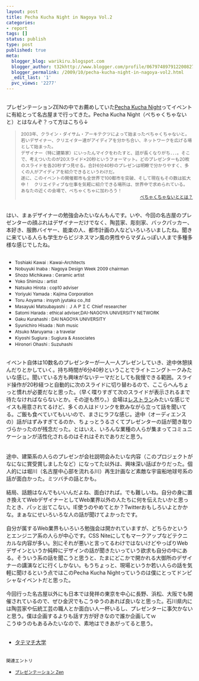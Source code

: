 ```yaml
---
layout: post
title: Pecha Kucha Night in Nagoya Vol.2
categories:
- report
tags: []
status: publish
type: post
published: true
meta:
  blogger_blog: warikiru.blogspot.com
  blogger_author: t32khttp://www.blogger.com/profile/06797489791220082722noreply@blogger.com
  blogger_permalink: /2009/10/pecha-kucha-night-in-nagoya-vol2.html
  _edit_last: '1'
  pvc_views: '2277'
---
```

<img src="http://lh6.ggpht.com/_1drnogi3vdg/StHQy0FlISI/AAAAAAAAAng/7Lir6mIwQ6s/pechakuchanight.jpg" alt="" /><br /><br />プレゼンテーションZENの中でお薦めしていた<a href="http://www.pecha-kucha.org/">Pecha Kucha Night</a>ってイベントに有給とって名古屋まで行ってきた。Pecha Kucha Night（ぺちゃくちゃないと）とはなんぞ？って方はこちら↓<br /><blockquote><span style="font-size:85%;">2003年、クライン・ダイサム・アーキテクツによって始まったぺちゃくちゃないと。若いデザイナー、クリエイター達がアイディアを分かち合い、ネットワークを広げる場として始まった。<br />デザイナー（特に建築家）にいったんマイクをわたすと、話が長くなりがち．．．。そこで、考えついたのが20スライド×20秒というフォーマット。どのプレゼンターも20枚のスライドを各20秒ずつ見せる。合計6分40秒のプレゼンは明瞭で分かりやすく、多くの人がアイディアを紹介できるというわけだ。<br />遂に、このイベントの開催都市も全世界で100都市を突破、そして現在もその数は拡大中！　クリエイティブな仕事を気軽に紹介できる場所は、世界中で求められている。<br />あなたの近くの会場で、ぺちゃくちゃに加わろう！</span><br /><div style="text-align: right;"><span style="font-size:85%;"><a href="http://www.pecha-kucha.org/what">ぺちゃくちゃないととは？</a></span></div></blockquote><br />はい、まぁデザイナーの勉強会みたいなんもんです。いや、今回の名古屋のプレゼンターの顔ぶれはデザイナーだけでなく、陶芸家、彫刻家、バックパッカー、本好き、服飾バイヤー、能楽の人、都市計画の人などいろいろいましたね。聞きに来ている人らも学生からビジネスマン風の男性やらマダムっぽい人まで多種多様な感じでしたね。<br /><span style="font-size:85%;"><br /></span><ul><li><span style="font-size:85%;">Toshiaki Kawai : Kawai-Architects</span></li><li><span style="font-size:85%;"> Nobuyuki Inaba : Nagoya Design Week 2009 chairman</span></li><li><span style="font-size:85%;"> Shozo Michikawa : Ceramic artist</span></li><li><span style="font-size:85%;"> Yoko Shimizu : artist</span></li><li><span style="font-size:85%;"> Natsuko Hirota : cop10 adviser</span></li><li><span style="font-size:85%;"> Yoriyuki Yamada : Kajima Corporation</span></li><li><span style="font-size:85%;"> Toru Aoyama : insyoh jyutaku co.,ltd</span></li><li><span style="font-size:85%;"> Masayuki Matsubayashi : ＪＡＰＩＣ Chief researcher</span></li><li><span style="font-size:85%;"> Satomi Harada : ethical adviser,DAI-NAGOYA UNIVERSITY NETWORK</span></li><li><span style="font-size:85%;"> Gaku Kurahashi : DAI NAGOYA UNIVERSITY</span></li><li><span style="font-size:85%;"> Syunichiro Hisada : Noh music</span></li><li><span style="font-size:85%;"> Atsuko Maruyama : a travelar</span></li><li><span style="font-size:85%;"> Kiyoshi Sugiura : Sugiura &amp; Associates</span></li><li><span style="font-size:85%;"> Hironori Ohashi : Suzuhashi</span></li></ul><br />イベント自体は10数名のプレゼンターが一人一人プレゼンしていき、途中休憩挟んだりとかしていく。持ち時間が6分40秒ということでライトニングトークみたいな感じ。聞いている方も興味がないテーマだとしても我慢できる範囲。スライド操作が20秒経つと自動的に次のスライドに切り替わるので、ここらへんちょっと慣れが必要だなと思った。（早く喋りすぎて次のスライドが表示されるまで待たなければならないとか。その逆も然り。）会場は<a href="http://www.hotoris.jp/blog/2009/09/26/091729.html">レストラン</a>みたいな感じでイスも用意されてるけど、多くの人はドリンクを飲みながら立って話を聞いてる。ご飯も食べていてもいいので、まさにラフな感じ。途中（オーディエンスの）話がはずみすぎてるのか、ちょっとうるさくてプレゼンターの話が聞き取りづらかったのが残念だった。とはいえ、いろんな業種の人らが集まってコミュニケーションが活性化されるのはそれはそれでありだと思う。<br /><br /><img src="http://lh6.ggpht.com/_1drnogi3vdg/StHQyxBpm9I/AAAAAAAAAnk/hNY0U9W-N2w/pechakuchanight_01.jpg" alt="" /><br /><br />途中、建築系の人らのプレゼンが会社説明会みたいな内容（このプロジェクトがなになに賞受賞しましたなど）になってた以外は、興味深い話ばかりだった。個人的には堀川（名古屋中心部を流れる川）再生計画など素敵な宇宙船地球号系の話が面白かった。ミツバチの話とかも。<br /><br />結局、話題はなんでもいいんだよね、面白ければ。でも難しいね。自分の身に置き換えてWebデザイナーとしてWeb業界以外の人たちに何を伝えたいかと思ったとき、パッと出てこない。IE使うのやめてとか？Twitterおもしろいよとかかな。まぁなにせいろいろな人の話が聞けてよかったです。<br /><br />自分が属するWeb業界もいろいろ勉強会は開かれていますが、どちらかというとエンジニア系の人らが中心です。CSS Niteにしてもマークアップなどテクニカルな内容が多い。別にそれが悪いと言ってるわけではないけどやっぱりWebデザインというか純粋にデザインの話が聞きたいっていう欲求も自分の中にある。そういう系の話を聞こうと思うと、たまにどこかで開かれる大御所のデザイナーの講演などに行くしかない。もうちょっと、現場というか若い人らの話を気軽に聞けるという点ではこのPecha Kucha Nightっていうのは僕にとってドンピシャなイベントだと思った。<br /><br />今回行った名古屋以外にも日本では発祥の東京を中心に長野、浜松、大阪でも開催されているので、ぜひ金沢でもこうゆうのあれば良いなと思った。石川県内には陶芸家や伝統工芸の職人とか面白い人一杯いるし、プレゼンターに事欠かないと思う。僕は企画するよりも話す方が好きなので誰か企画してｗ<br />こうゆうのもあるみたいなので、素地はできあがってると思う。<br /><br /><ul><li><a href="http://www.tatemachidaigaku.jp/index.html">タテマチ大学</a></li></ul><br /><span style="font-size:85%;">関連エントリ<br /></span><ul><li><span style="font-size:85%;"><a href="http://warikiru.blogspot.com/2009/10/presentation-zen.html">プレゼンテーション Zen</a></span></li></ul>
